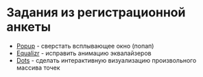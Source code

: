 Задания из регистрационной анкеты
===

- [Popup](Popup) - сверстать всплывающее окно (попап)
- [Equalizr](Equalizr) - исправить анимацию эквалайзеров
- [Dots](Dots) - сделать интерактивную визуализацию произвольного массива точек